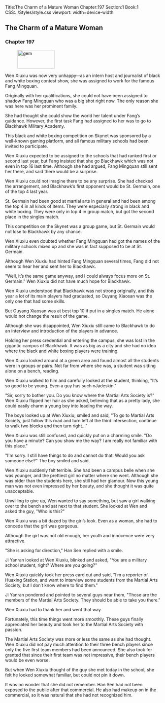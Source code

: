 Title:The Charm of a Mature Woman 
Chapter:197 
Section:1 
Book:1 
CSS:../Styles/style.css 
viewport: width=device-width
  
## The Charm of a Mature Woman
### Chapter 197
  
<figure>
	<img src="../Images/gem.gif" alt="gem" id="gem" width="120" height="60" />
</figure>
  

  
Wen Xiuxiu was now very unhappy--as an intern host and journalist of black and white boxing contest show, she was assigned to work for the famous Fang Mingquan.

Originally with her qualifications, she could not have been assigned to shadow Fang Mingquan who was a big shot right now. The only reason she was here was her prominent family.

She had thought she could show the world her talent under Fang’s guidance. However, the first task Fang had assigned to her was to go to Blackhawk Military Academy.

This black and white boxing competition on Skynet was sponsored by a well-known gaming platform, and all famous military schools had been invited to participate.

Wen Xiuxiu expected to be assigned to the schools that had ranked first or second last year, but Fang insisted that she go Blackhawk which was not even in top 16 last time. Although she had argued, Fang Mingquan still sent her there, and said there would be a surprise.

Wen Xiuxiu could not imagine there to be any surprise. She had checked the arrangement, and Blackhawk’s first opponent would be St. Germain, one of the top 4 last year.

St. Germain had been good at martial arts in general and had been among the top 4 in all kinds of items. They were especially strong in black and white boxing. They were only in top 4 in group match, but got the second place in the singles match.

This competition on the Skynet was a group game, but St. Germain would not lose to Blackhawk by any chance.

Wen Xiuxiu even doubted whether Fang Mingquan had got the names of the military schools mixed up and she was in fact supposed to be at St. Germain.

Although Wen Xiuxiu had hinted Fang Mingquan several times, Fang did not seem to hear her and sent her to Blackhawk.

"Well, it’s the same game anyway, and I could always focus more on St. Germain." Wen Xiuxiu did not have much hope for Blackhawk.

Wen Xiuxiu understood that Blackhawk was not strong originally, and this year a lot of its main players had graduated, so Ouyang Xiaosan was the only one that had some skills.

But Ouyang Xiaosan was at best top 10 if put in a singles match. He alone would not change the result of the game.

Although she was disappointed, Wen Xiuxiu still came to Blackhawk to do an interview and introduction of the players in advance.

Holding her press credential and entering the campus, she was lost in the gigantic campus of Blackhawk. It was as big as a city and she had no idea where the black and white boxing players were training.

Wen Xiuxiu looked around at a green area and found almost all the students were in groups or pairs. Not far from where she was, a student was sitting alone on a bench, reading.

Wen Xiuxiu walked to him and carefully looked at the student, thinking, "It’s so good to be young. Even a guy has such nJadeskin."

"Sir, sorry to bother you. Do you know where the Martial Arts Society is?" Wen Xiuxiu flipped her hair as she asked, believing that as a pretty lady, she could easily charm a young boy into leading the way.

The boys looked up at Wen Xiuxiu, smiled and said, "To go to Martial Arts Society, just follow this road and turn left at the third intersection, continue to walk two blocks and then turn right..."

Wen Xiuxiu was still confused, and quickly put on a charming smile. "Do you have a minute? Can you show me the way? I am really not familiar with this place."

"I'm sorry. I still have things to do and cannot do that. Would you ask someone else?" The boy smiled and said.

Wen Xiuxiu suddenly felt terrible. She had been a campus belle when she was younger, and the prettiest girl no matter where she went. Although she was older than the students here, she still had her glamour. Now this young man was not even impressed by her beauty, and she thought it was quite unacceptable.

Unwilling to give up, Wen wanted to say something, but saw a girl walking over to the bench and sat next to that student. She looked at Wen and asked the guy, "Who is this?"

Wen Xiuxiu was a bit dazed by the girl’s look. Even as a woman, she had to concede that the girl was gorgeous.

Although the girl was not old enough, her youth and innocence were very attractive.

"She is asking for direction," Han Sen replied with a smile.

Ji Yanran looked at Wen Xiuxiu, blinked and asked, "You are a military school student, right? Where are you going?"

Wen Xiuxiu quickly took her press card out and said, "I’m a reporter of Huaxing Station, and want to interview some students from the Martial Arts Society, but I don’t know where to find them."

Ji Yanran pondered and pointed to several guys near them, "Those are the members of the Martial Arts Society. They should be able to take you there."

Wen Xiuxiu had to thank her and went that way.

Fortunately, this time things went more smoothly. These guys finally appreciated her beauty and took her to the Martial Arts Society with passion.

The Martial Arts Society was more or less the same as she had thought. Wen Xiuxiu did not pay much attention to their three bench players since only the five first team members had been announced. She also took for granted that since their first team was not impressive, their bench players would be even worse.

But when Wen Xiuxiu thought of the guy she met today in the school, she felt he looked somewhat familiar, but could not pin it down.

It was no wonder that she did not remember. Han Sen had not been exposed to the public after that commercial. He also had makeup on in the commercial, so it was natural that she had not recognized him.
